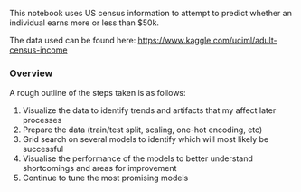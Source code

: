 This notebook uses US census information to attempt to predict whether an individual earns more or less than $50k.  

The data used can be found here: https://www.kaggle.com/uciml/adult-census-income  

### Overview
A rough outline of the steps taken is as follows:  

1. Visualize the data to identify trends and artifacts that my affect later processes
2. Prepare the data (train/test split, scaling, one-hot encoding, etc)
3. Grid search on several models to identify which will most likely be successful
4. Visualise the performance of the models to better understand shortcomings and areas for improvement
5. Continue to tune the most promising models
